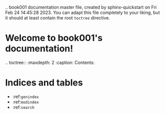 .. book001 documentation master file, created by
   sphinx-quickstart on Fri Feb 24 14:45:28 2023.
   You can adapt this file completely to your liking, but it should at least
   contain the root `toctree` directive.

Welcome to book001's documentation!
===================================

.. toctree::
   :maxdepth: 2
   :caption: Contents:



Indices and tables
==================

* :ref:`genindex`
* :ref:`modindex`
* :ref:`search`
